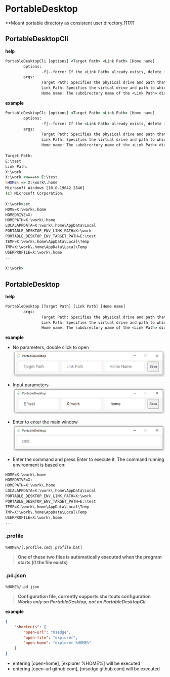 # PortableDesktop

**Mount portable directory as consistent user directory.*111111*

## PortableDesktopCli

**help**
```cmd
PortableDesktopCli [options] <Target Path> <Link Path> [Home name]
        options:
                -f|--force: If the <Link Path> already exists, delete it and recreate it.
        args:
                Target Path: Specifies the physical drive and path that you want to assign to a virtual drive.
                Link Path: Specifies the virtual drive and path to which you want to assign a path.
                Home name: The subdirectory name of the <Link Path> directory, Will be specified as the value of %HOME%, which defaults to [.home].
```

**example**
```cmd
PortableDesktopCli [options] <Target Path> <Link Path> [Home name]
        options:
                -f|--force: If the <Link Path> already exists, delete it and recreate it.
        args:
                Target Path: Specifies the physical drive and path that you want to assign to a virtual drive.
                Link Path: Specifies the virtual drive and path to which you want to assign a path.
                Home name: The subdirectory name of the <Link Path> directory, Will be specified as the value of %HOME%, which defaults to [.home].

Target Path:
E:\test
Link Path:
X:\work
X:\work <<===>> E:\test
%HOME% => X:\work\.home
Microsoft Windows [10.0.19042.2846]
(c) Microsoft Corporation。

X:\work>set
HOME=X:\work\.home
HOMEDRIVE=X:
HOMEPATH=X:\work\.home
LOCALAPPDATA=X:\work\.home\AppData\Local
PORTABLE_DESKTOP_ENV_LINK_PATH=X:\work
PORTABLE_DESKTOP_ENV_TARGET_PATH=E:\test
TEMP=X:\work\.home\AppData\Local\Temp
TMP=X:\work\.home\AppData\Local\Temp
USERPROFILE=X:\work\.home
...

X:\work>
```


## PortableDesktop

**help**
```cmd
PortableDesktop [Target Path] [Link Path] [Home name]
        args:
                Target Path: Specifies the physical drive and path that you want to assign to a virtual drive.
                Link Path: Specifies the virtual drive and path to which you want to assign a path.
                Home name: The subdirectory name of the <Link Path> directory, Will be specified as the value of %HOME%, which defaults to [.home].
```

**example**

* No parameters, double click to open  
![1](./images/1.png)  

* Input parameters  
![2](./images/2.png)  

* Enter to enter the main window  
![3](./images/3.png)  

* Enter the command and press Enter to execute it. The command running environment is based on:
```cmd
HOME=X:\work\.home
HOMEDRIVE=X:
HOMEPATH=X:\work\.home
LOCALAPPDATA=X:\work\.home\AppData\Local
PORTABLE_DESKTOP_ENV_LINK_PATH=X:\work
PORTABLE_DESKTOP_ENV_TARGET_PATH=E:\test
TEMP=X:\work\.home\AppData\Local\Temp
TMP=X:\work\.home\AppData\Local\Temp
USERPROFILE=X:\work\.home
...
```

### .profile  
`%HOME%/[.profile.cmd|.profile.bat]`  
> **One of these two files is automatically executed when the program starts (if the file exists)**  

### .pd.json  
`%HOME%/.pd.json`  
> **Configuration file, currently supports shortcuts configuration**  
***Works only on PortableDesktop, not on PortableDesktopCli***

**example**
```json
{
    "shortcuts": {
        "open-url": "msedge",
        "open-file": "explorer",
        "open-home": "explorer %HOME%"
    }
}
```
* entering [open-home], [explorer %HOME%] will be executed
* entering [open-url github.com], [msedge github.com] will be executed

